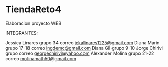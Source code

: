 # TiendaReto4
Elaboracion proyecto WEB

INTEGRANTES:

Jessica Linares   grupo 34       correo jekalinares1225@gmail.com
Diana Marin       grupo 17-18    correo ingdemc@gmail.com
Diana Gil         grupo 9-10
Jorge Chirivi     grupo          correo georgechirivi@yahoo.com
Alexander Molina  grupo 21-22    correo molinamath50@gmail.com
